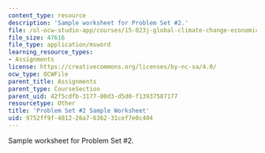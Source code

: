 ```yaml
---
content_type: resource
description: 'Sample worksheet for Problem Set #2.'
file: /ol-ocw-studio-app/courses/15-023j-global-climate-change-economics-science-and-policy-spring-2008/9752ff9f481226a7636231cef7e0c404_template2.xls
file_size: 47616
file_type: application/msword
learning_resource_types:
- Assignments
license: https://creativecommons.org/licenses/by-nc-sa/4.0/
ocw_type: OCWFile
parent_title: Assignments
parent_type: CourseSection
parent_uid: 42f5cdfb-3177-00d3-d5d0-f13937587177
resourcetype: Other
title: 'Problem Set #2 Sample Worksheet'
uid: 9752ff9f-4812-26a7-6362-31cef7e0c404
---
```

Sample worksheet for Problem Set #2.